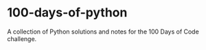 # 100-days-of-python
A collection of Python solutions and notes for the 100 Days of Code challenge.
